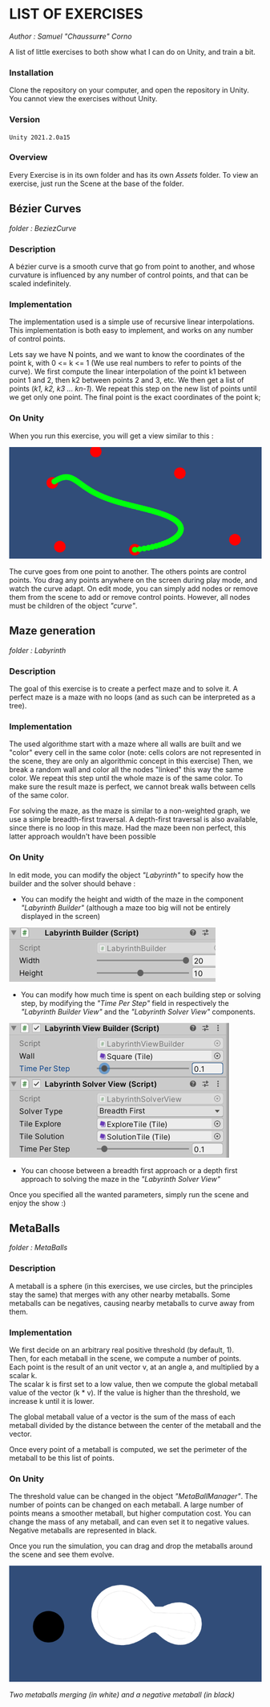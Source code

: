 ﻿# LIST OF EXERCISES

 _Author : Samuel "Chaussur**r**e" Corno_

 A list of little exercises to both show what I can do on Unity, and train a bit.

### Installation

 Clone the repository on your computer, and open the repository in Unity. You cannot view the exercises without Unity.

### Version

    Unity 2021.2.0a15

### Overview

 Every Exercise is in its own folder and has its own _Assets_ folder. To view an exercise, just run the Scene at the base of the folder.

## Bézier Curves

 _folder : BeziezCurve_

### Description

 A bézier curve is a smooth curve that go from point to another, and whose curvature is influenced by any number of control points, and that can be scaled indefinitely.

### Implementation

 The implementation used is a simple use of recursive linear interpolations. This implementation is both easy to implement, and works on any number of control points.

 Lets say we have N points, and we want to know the coordinates of the point k, with 0 <= k <= 1 (We use real numbers to refer to points of the curve).
 We first compute the linear interpolation of the point k1 between point 1 and 2, then k2 between points 2 and 3, etc.
 We then get a list of points (_k1, k2, k3 ... kn-1_). We repeat this step on the new list of points until we get only one point. The final point is the exact coordinates of the point k;

### On Unity

 When you run this exercise, you will get a view similar to this :

 ![Bézier Cuvrve](ReadMePictures/Bezier.png)

 The curve goes from one point to another. The others points are control points.
 You drag any points anywhere on the screen during play mode, and watch the curve adapt.
 On edit mode, you can simply add nodes or remove them from the scene to add or remove control points. However, all nodes must be children of the object _"curve"_.

## Maze generation

 _folder : Labyrinth_

### Description

 The goal of this exercise is to create a perfect maze and to solve it. A perfect maze is a maze with no loops (and as such can be interpreted as a tree).

### Implementation

 The used algorithme start with a maze where all walls are built and we "color" every cell in the same color (note: cells colors are not represented in the scene, they are only an algorithmic concept in this exercise)
 Then, we break a random wall and color all the nodes "linked" this way the same color. We repeat this step until the whole maze is of the same color.
 To make sure the result maze is perfect, we cannot break walls between cells of the same color.

 For solving the maze, as the maze is similar to a non-weighted graph, we use a simple breadth-first traversal. A depth-first traversal is also available, since there is no loop in this maze. Had the maze been non perfect, this latter approach wouldn't have been possible

### On Unity

 In edit mode, you can modify the object _"Labyrinth"_ to specify how the builder and the solver should behave :

 - You can modify the height and width of the maze in the component _"Labyrinth Builder"_ (although a maze too big will not be entirely displayed in the screen)
 
 ![Labyrinth Builder](ReadMePictures/LabyrinthBuilder.png)

 - You can modify how much time is spent on each building step or solving step, by modifying the _"Time Per Step"_ field in respectively the _"Labyrinth Builder View"_ and the _"Labyrinth Solver View"_ components.

 ![Time per steps](ReadMePictures/LabyrinthTimePerStep.png)

 - You can choose between a breadth first approach or a depth first approach to solving the maze in the _"Labyrinth Solver View"_

 Once you specified all the wanted parameters, simply run the scene and enjoy the show :)

## MetaBalls

 _folder : MetaBalls_

### Description
 
 A metaball is a sphere (in this exercises, we use circles, but the principles stay the same) that merges with any other nearby metaballs. 
 Some metaballs can be negatives, causing nearby metaballs to curve away from them.

### Implementation

 We first decide on an arbitrary real positive threshold (by default, 1).<br>
 Then, for each metaball in the scene, we compute a number of points.<br>
 Each point is the result of an unit vector v, at an angle a, and multiplied by a scalar k.<br>
 The scalar k is first set to a low value, then we compute the global metaball value of the vector (k * v). If the value is higher than the threshold, we increase k until it is lower.<br>
 
 The global metaball value of a vector is the sum of the mass of each metaball divided by the distance between the center of the metaball and the vector.

 Once every point of a metaball is computed, we set the perimeter of the metaball to be this list of points.

### On Unity

 The threshold value can be changed in the object _"MetaBallManager"_.
 The number of points can be changed on each metaball. A large number of points means a smoother metaball, but higher computation cost.
 You can change the mass of any metaball, and can even set it to negative values. Negative metaballs are represented in black.

 Once you run the simulation, you can drag and drop the metaballs around the scene and see them evolve.


 ![Metaballs](ReadMePictures/MetaBalls.png)

 _Two metaballs merging (in white) and a negative metaball (in black)_